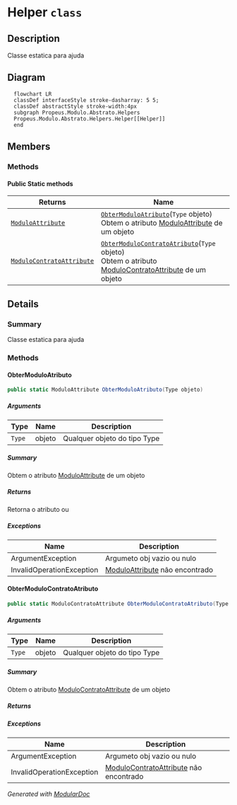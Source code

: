 # Helper `class`

## Description
Classe estatica para ajuda

## Diagram
```mermaid
  flowchart LR
  classDef interfaceStyle stroke-dasharray: 5 5;
  classDef abstractStyle stroke-width:4px
  subgraph Propeus.Modulo.Abstrato.Helpers
  Propeus.Modulo.Abstrato.Helpers.Helper[[Helper]]
  end
```

## Members
### Methods
#### Public Static methods
| Returns | Name |
| --- | --- |
| [`ModuloAttribute`](./propeusmoduloabstratoatributos-ModuloAttribute.md) | [`ObterModuloAtributo`](#obtermoduloatributo)(`Type` objeto)<br>Obtem o atributo [ModuloAttribute](./propeusmoduloabstratoatributos-ModuloAttribute.md) de um objeto |
| [`ModuloContratoAttribute`](./propeusmoduloabstratoatributos-ModuloContratoAttribute.md) | [`ObterModuloContratoAtributo`](#obtermodulocontratoatributo)(`Type` objeto)<br>Obtem o atributo [ModuloContratoAttribute](./propeusmoduloabstratoatributos-ModuloContratoAttribute.md) de um objeto |

## Details
### Summary
Classe estatica para ajuda

### Methods
#### ObterModuloAtributo
```csharp
public static ModuloAttribute ObterModuloAtributo(Type objeto)
```
##### Arguments
| Type | Name | Description |
| --- | --- | --- |
| `Type` | objeto | Qualquer objeto do tipo Type |

##### Summary
Obtem o atributo [ModuloAttribute](./propeusmoduloabstratoatributos-ModuloAttribute.md) de um objeto

##### Returns
Retorna o atributo ou

##### Exceptions
| Name | Description |
| --- | --- |
| ArgumentException | Argumeto obj vazio ou nulo |
| InvalidOperationException | [ModuloAttribute](./propeusmoduloabstratoatributos-ModuloAttribute.md) não encontrado |

#### ObterModuloContratoAtributo
```csharp
public static ModuloContratoAttribute ObterModuloContratoAtributo(Type objeto)
```
##### Arguments
| Type | Name | Description |
| --- | --- | --- |
| `Type` | objeto | Qualquer objeto do tipo Type |

##### Summary
Obtem o atributo [ModuloContratoAttribute](./propeusmoduloabstratoatributos-ModuloContratoAttribute.md) de um objeto

##### Returns


##### Exceptions
| Name | Description |
| --- | --- |
| ArgumentException | Argumeto obj vazio ou nulo |
| InvalidOperationException | [ModuloContratoAttribute](./propeusmoduloabstratoatributos-ModuloContratoAttribute.md) não encontrado |

*Generated with* [*ModularDoc*](https://github.com/hailstorm75/ModularDoc)
